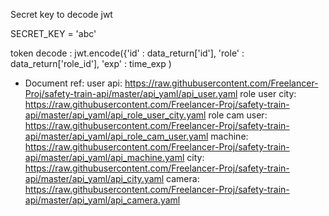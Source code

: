 
Secret key to decode jwt 

SECRET_KEY = 'abc'

token decode : jwt.encode({'id' : data_return['id'], 'role' : data_return['role_id'], 'exp' : time_exp )

- Document ref: 
  user api: https://raw.githubusercontent.com/Freelancer-Proj/safety-train-api/master/api_yaml/api_user.yaml
  role user city: https://raw.githubusercontent.com/Freelancer-Proj/safety-train-api/master/api_yaml/api_role_user_city.yaml
  role cam user: https://raw.githubusercontent.com/Freelancer-Proj/safety-train-api/master/api_yaml/api_role_cam_user.yaml
  machine: https://raw.githubusercontent.com/Freelancer-Proj/safety-train-api/master/api_yaml/api_machine.yaml
  city: https://raw.githubusercontent.com/Freelancer-Proj/safety-train-api/master/api_yaml/api_city.yaml
  camera: https://raw.githubusercontent.com/Freelancer-Proj/safety-train-api/master/api_yaml/api_camera.yaml
